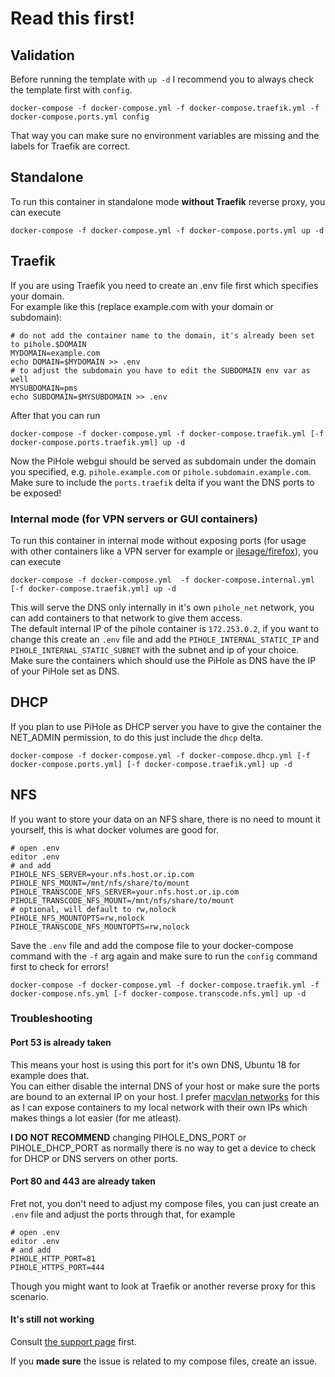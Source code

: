 # Read this first!

## Validation

Before running the template with ```up -d``` I recommend you to always check the template first with ```config```.

```shell
docker-compose -f docker-compose.yml -f docker-compose.traefik.yml -f docker-compose.ports.yml config
```

That way you can make sure no environment variables are missing and the labels for Traefik are correct.

## Standalone

To run this container in standalone mode **without Traefik** reverse proxy, you can execute

```shell
docker-compose -f docker-compose.yml -f docker-compose.ports.yml up -d
```

## Traefik

If you are using Traefik you need to create an .env file first which specifies your domain.  
For example like this (replace example.com with your domain or subdomain):

```shell
# do not add the container name to the domain, it's already been set to pihole.$DOMAIN
MYDOMAIN=example.com
echo DOMAIN=$MYDOMAIN >> .env
# to adjust the subdomain you have to edit the SUBDOMAIN env var as well
MYSUBDOMAIN=pms
echo SUBDOMAIN=$MYSUBDOMAIN >> .env
```

After that you can run 

```shell
docker-compose -f docker-compose.yml -f docker-compose.traefik.yml [-f docker-compose.ports.traefik.yml] up -d
```

Now the PiHole webgui should be served as subdomain under the domain you specified, e.g. ```pihole.example.com``` or ```pihole.subdomain.example.com```.  
Make sure to include the `ports.traefik` delta if you want the DNS ports to be exposed!

### Internal mode (for VPN servers or GUI containers)

To run this container in internal mode without exposing ports (for usage with other containers like a VPN server for example or [jlesage/firefox](https://hub.docker.com/r/jlesage/firefox)), you can execute

```shell
docker-compose -f docker-compose.yml  -f docker-compose.internal.yml [-f docker-compose.traefik.yml] up -d
```

This will serve the DNS only internally in it's own `pihole_net` network, you can add containers to that network to give them access.  
The default internal IP of the pihole container is `172.253.0.2`, if you want to change this create an `.env` file and add the `PIHOLE_INTERNAL_STATIC_IP` and `PIHOLE_INTERNAL_STATIC_SUBNET` with the subnet and ip of your choice.  
Make sure the containers which should use the PiHole as DNS have the IP of your PiHole set as DNS.

## DHCP

If you plan to use PiHole as DHCP server you have to give the container the NET_ADMIN permission, to do this just include the `dhcp` delta.

```shell
docker-compose -f docker-compose.yml -f docker-compose.dhcp.yml [-f docker-compose.ports.yml] [-f docker-compose.traefik.yml] up -d
```

## NFS

If you want to store your data on an NFS share, there is no need to mount it yourself, this is what docker volumes are good for.

```shell
# open .env
editor .env
# and add
PIHOLE_NFS_SERVER=your.nfs.host.or.ip.com
PIHOLE_NFS_MOUNT=/mnt/nfs/share/to/mount
PIHOLE_TRANSCODE_NFS_SERVER=your.nfs.host.or.ip.com
PIHOLE_TRANSCODE_NFS_MOUNT=/mnt/nfs/share/to/mount
# optional, will default to rw,nolock
PIHOLE_NFS_MOUNTOPTS=rw,nolock
PIHOLE_TRANSCODE_NFS_MOUNTOPTS=rw,nolock
```

Save the ```.env``` file and add the compose file to your docker-compose command with the ```-f``` arg again and make sure to run the ```config``` command first to check for errors!

```shell
docker-compose -f docker-compose.yml -f docker-compose.traefik.yml -f docker-compose.nfs.yml [-f docker-compose.transcode.nfs.yml] up -d
```

### Troubleshooting

#### Port 53 is already taken

This means your host is using this port for it's own DNS, Ubuntu 18 for example does that.  
You can either disable the internal DNS of your host or make sure the ports are bound to an external IP on your host.
I prefer [macvlan networks](https://docs.docker.com/network/macvlan/) for this as I can expose containers to my local network with their own IPs which makes things a lot easier (for me atleast).

**I DO NOT RECOMMEND** changing PIHOLE_DNS_PORT or PIHOLE_DHCP_PORT as normally there is no way to get a device to check for DHCP or DNS servers on other ports.

#### Port 80 and 443 are already taken

Fret not, you don't need to adjust my compose files, you can just create an ```.env``` file and adjust the ports through that, for example

```shell
# open .env
editor .env
# and add
PIHOLE_HTTP_PORT=81
PIHOLE_HTTPS_PORT=444
```

Though you might want to look at Traefik or another reverse proxy for this scenario.

#### It's still not working

Consult [the support page](https://discourse.pi-hole.net/) first.  

If you **made sure** the issue is related to my compose files, create an issue.
